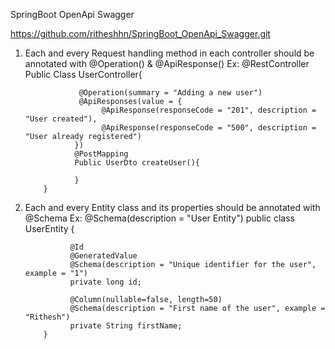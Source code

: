 SpringBoot OpenApi Swagger

https://github.com/ritheshhn/SpringBoot_OpenApi_Swagger.git


1) Each and every Request handling method in each controller should be annotated with @Operation() & @ApiResponse()
        Ex:
           @RestController
           Public Class UserController{
   
                   @Operation(summary = "Adding a new user")
                   @ApiResponses(value = {
                        @ApiResponse(responseCode = "201", description = "User created"),
                        @ApiResponse(responseCode = "500", description = "User already registered")
                  })
                  @PostMapping
                  Public UserDto createUser(){

                  }
           }

3) Each and every Entity class and its properties should be annotated with @Schema
       Ex:
           @Schema(description = "User Entity")
           public class UserEntity {

                 @Id
                 @GeneratedValue
                 @Schema(description = "Unique identifier for the user", example = "1")
                 private long id;
      
                 @Column(nullable=false, length=50)
                 @Schema(description = "First name of the user", example = "Rithesh")
                 private String firstName;
           }
